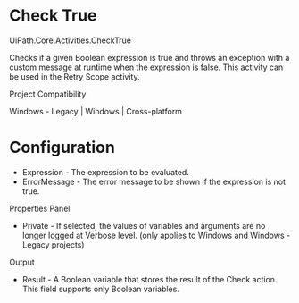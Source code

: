 ﻿# Check True

UiPath.Core.Activities.CheckTrue

Checks if a given Boolean expression is true and throws an exception with a custom message at runtime when the expression is false. This activity can be used in the Retry Scope activity.

Project Compatibility

Windows - Legacy | Windows | Cross-platform

# Configuration

* Expression - The expression to be evaluated.
* ErrorMessage - The error message to be shown if the expression is not true.

Properties Panel

* Private - If selected, the values of variables and arguments are no longer logged at Verbose level. (only applies to Windows and Windows - Legacy projects)

Output

* Result - A Boolean variable that stores the result of the Check action. This field supports only Boolean variables.
